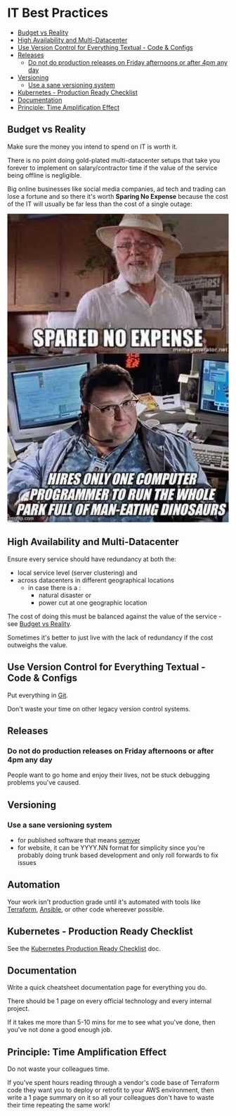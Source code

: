# IT Best Practices

<!-- INDEX_START -->

- [Budget vs Reality](#budget-vs-reality)
- [High Availability and Multi-Datacenter](#high-availability-and-multi-datacenter)
- [Use Version Control for Everything Textual - Code & Configs](#use-version-control-for-everything-textual---code--configs)
- [Releases](#releases)
  - [Do not do production releases on Friday afternoons or after 4pm any day](#do-not-do-production-releases-on-friday-afternoons-or-after-4pm-any-day)
- [Versioning](#versioning)
  - [Use a sane versioning system](#use-a-sane-versioning-system)
- [Kubernetes - Production Ready Checklist](#kubernetes---production-ready-checklist)
- [Documentation](#documentation)
- [Principle: Time Amplification Effect](#principle-time-amplification-effect)

<!-- INDEX_END -->

## Budget vs Reality

Make sure the money you intend to spend on IT is worth it.

There is no point doing gold-plated multi-datacenter setups that take you forever to implement on salary/contractor time
if the value of the service being offline is negligible.

Big online businesses like social media companies,
ad tech and trading can lose a fortune
and so there it's worth **Sparing No Expense**
because the cost of the IT will usually be far less than the cost of a single outage:

![Jurassic Park - Spared No Expense](images/jurassic_park_spared_no_expense.jpeg)

## High Availability and Multi-Datacenter

Ensure every service should have redundancy at both the:

- local service level (server clustering) and
- across datacenters in different geographical locations
  - in case there is a :
    - natural disaster or
    - power cut at one geographic location

The cost of doing this must be balanced against the value of the service - see [Budget vs Reality](#budget-vs-reality).

Sometimes it's better to just live with the lack of redundancy if the cost outweighs the value.

## Use Version Control for Everything Textual - Code & Configs

Put everything in [Git](git.md).

Don't waste your time on other legacy version control systems.

## Releases

### Do not do production releases on Friday afternoons or after 4pm any day

People want to go home and enjoy their lives, not be stuck debugging problems you've caused.

## Versioning

### Use a sane versioning system

- for published software that means [semver](https://semver.org/)
- for website, it can be YYYY.NN format for simplicity since you're probably doing trunk based development
  and only roll forwards to fix issues

## Automation

Your work isn't production grade until it's automated with tools like [Terraform](terraform.md), [Ansible](ansible.md),
or other code whereever possible.

## Kubernetes - Production Ready Checklist

See the [Kubernetes Production Ready Checklist](kubernetes-production-ready-checklist.md) doc.

## Documentation

Write a quick cheatsheet documentation page for everything you do.

There should be 1 page on every official technology and every internal project.

If it takes me more than 5-10 mins for me to see what you've done, then you've not done a good enough job.

## Principle: Time Amplification Effect

Do not waste your colleagues time.

If you've spent hours reading through a vendor's code base of Terraform code they want you to deploy
or retrofit to your AWS environment, then write a 1 page summary on it so
all your colleagues don't have to waste their time repeating the same work!
